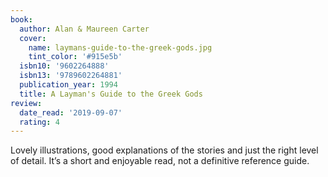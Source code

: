 ```yaml
---
book:
  author: Alan & Maureen Carter
  cover:
    name: laymans-guide-to-the-greek-gods.jpg
    tint_color: '#915e5b'
  isbn10: '9602264888'
  isbn13: '9789602264881'
  publication_year: 1994
  title: A Layman's Guide to the Greek Gods
review:
  date_read: '2019-09-07'
  rating: 4
---
```


Lovely illustrations, good explanations of the stories and just the right level of detail. It’s a short and enjoyable read, not a definitive reference guide.